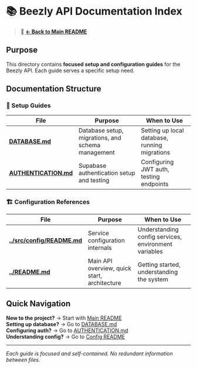 # 📚 Beezly API Documentation Index

> 📖 **[← Back to Main README](../README.md)**

## Purpose
This directory contains **focused setup and configuration guides** for the Beezly API. Each guide serves a specific setup need.

## Documentation Structure

### 🔧 Setup Guides
| File | Purpose | When to Use |
|------|---------|-------------|
| **[DATABASE.md](./DATABASE.md)** | Database setup, migrations, and schema management | Setting up local database, running migrations |
| **[AUTHENTICATION.md](./AUTHENTICATION.md)** | Supabase authentication setup and testing | Configuring JWT auth, testing endpoints |

### 🏗️ Configuration References
| File | Purpose | When to Use |
|------|---------|-------------|
| **[../src/config/README.md](../src/config/README.md)** | Service configuration internals | Understanding config services, environment variables |
| **[../README.md](../README.md)** | Main API overview, quick start, architecture | Getting started, understanding the system |

## Quick Navigation

**New to the project?** → Start with [Main README](../README.md)  
**Setting up database?** → Go to [DATABASE.md](./DATABASE.md)  
**Configuring auth?** → Go to [AUTHENTICATION.md](./AUTHENTICATION.md)  
**Understanding config?** → Go to [Config README](../src/config/README.md)  

---

*Each guide is focused and self-contained. No redundant information between files.*